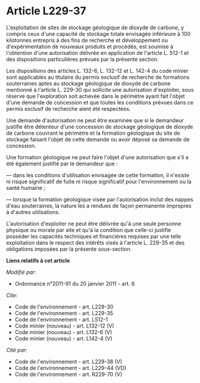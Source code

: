 # Article L229-37

L'exploitation de sites de stockage géologique de dioxyde de carbone, y compris ceux d'une capacité de stockage totale
envisagée inférieure à 100 kilotonnes entrepris à des fins de recherche et développement ou d'expérimentation de nouveaux
produits et procédés, est soumise à l'obtention d'une autorisation délivrée en application de l'article L. 512-1 et des
dispositions particulières prévues par la présente section. 

Les dispositions des articles L. 132-6, L. 132-12 et L. 142-4 du code minier sont applicables au titulaire du permis exclusif
de recherche de formations souterraines aptes au stockage géologique de dioxyde de carbone mentionné à l'article L. 229-30
qui sollicite une autorisation d'exploiter, sous réserve que l'exploration soit achevée dans le périmètre ayant fait l'objet
d'une demande de concession et que toutes les conditions prévues dans ce permis exclusif de recherche aient été respectées. 

Une demande d'autorisation ne peut être examinée que si le demandeur justifie être détenteur d'une concession de stockage
géologique de dioxyde de carbone couvrant le périmètre et la formation géologique du site de stockage faisant l'objet de
cette demande ou avoir déposé sa demande de concession. 

Une formation géologique ne peut faire l'objet d'une autorisation que s'il a été également justifié par le demandeur que : 

― dans les conditions d'utilisation envisagée de cette formation, il n'existe ni risque significatif de fuite ni risque
significatif pour l'environnement ou la santé humaine ; 

― lorsque la formation géologique visée par l'autorisation inclut des nappes d'eau souterraines, la nature les a rendues de
façon permanente impropres à d'autres utilisations. 

L'autorisation d'exploiter ne peut être délivrée qu'à une seule personne physique ou morale par site et qu'à la condition que
celle-ci justifie posséder les capacités techniques et financières requises par une telle exploitation dans le respect des
intérêts visés à l'article L. 229-35 et des obligations imposées par la présente sous-section.

**Liens relatifs à cet article**

_Modifié par_:

  - Ordonnance n°2011-91 du 20 janvier 2011 - art. 6

_Cite_:

  - Code de l'environnement - art. L229-30
  - Code de l'environnement - art. L229-35
  - Code de l'environnement - art. L512-1
  - Code minier (nouveau) - art. L132-12 (V)
  - Code minier (nouveau) - art. L132-6 (V)
  - Code minier (nouveau) - art. L142-4 (V)

_Cité par_:

  - Code de l'environnement - art. L229-38 (V)
  - Code de l'environnement - art. L229-44 (VD)
  - Code de l'environnement - art. R229-70 (V)
